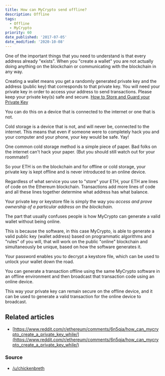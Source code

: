 ```yaml
---
title: How can MyCrypto send offline?
description: Offline
tags:
  - Offline
  - MyCrypto
priority: 60
date_published: '2017-07-05'
date_modified: '2020-10-08'
---
```


One of the important things that you need to understand is that every address already "exists". When you "create a wallet" you are not actually doing anything on the blockchain or communicating with the blockchain in any way.

Creating a wallet means you get a randomly generated private key and the address (public key) that corresponds to that private key. You will need your private key in order to access your address to send transactions. Please keep your private key(s) safe and secure. [How to Store and Guard your Private Key](/staying-safe/how-to-securely-store-and-guard-your-private-key)

You can do this on a device that is connected to the internet or one that is not.

Cold storage is a device that is not, and will never be, connected to the internet. This means that even if someone were to completely hack you and your computer and your phone, your key would be safe. Yay!

One common cold storage method is a simple piece of paper. Bad folks on the internet can't hack your paper. (But you should still watch out for your roommate!)

So your ETH is on the blockchain and for offline or cold storage, your private key is kept offline and is never introduced to an online device.

Regardless of what service you use to "store" your ETH, your ETH are lines of code on the Ethereum blockchain. Transactions add more lines of code and all these lines together determine what address has what balance.

Your private key or keystore file is simply the way you _access and prove ownership of a particular address on the blockchain._

The part that usually confuses people is how MyCrypto can generate a valid wallet without being online.

This is because the software, in this case MyCrypto, is able to generate a valid public key (wallet address) based on programmatic algorithms and "rules" of you will, that will work on the public "online" blockchain and simultaneously be unique, based on how the software generates it.

Your password enables you to decrypt a keystore file, which can be used to unlock your wallet down the road.

You can generate a transaction offline using the same MyCrypto software in an offline environment and then broadcast that transaction code using an online device.

This way your private key can remain secure on the offline device, and it can be used to generate a valid transaction for the online device to broadcast.

## Related articles

- [https://www.reddit.com/r/ethereum/comments/6n5qja/how_can_mycrypto_create_a_private_key_while/](https://www.reddit.com/r/ethereum/comments/6n5qja/how_can_mycrypto_create_a_private_key_while/)

### Source

- [/u/chickenbreth](https://www.reddit.com/r/ethtrader/comments/6hqycv/how_can_mew_send_coins_offline/)
